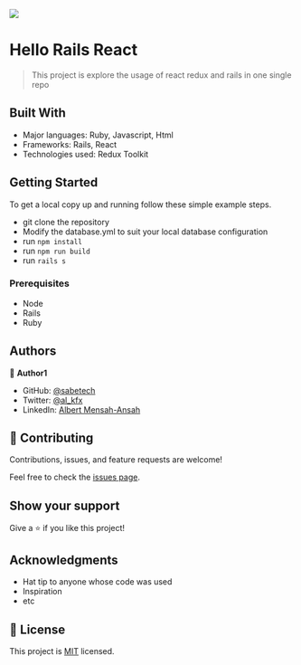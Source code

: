 ![](https://img.shields.io/badge/Microverse-blueviolet)

# Hello Rails React

> This project is explore the usage of react redux and rails in one single repo


## Built With

- Major languages: Ruby, Javascript, Html
- Frameworks: Rails, React
- Technologies used: Redux Toolkit


## Getting Started


To get a local copy up and running follow these simple example steps.
- git clone the repository
- Modify the database.yml to suit your local database configuration
- run ```npm install```
- run ```npm run build```
- run ```rails s```
### Prerequisites
- Node
- Rails
- Ruby

## Authors

👤 **Author1**

- GitHub: [@sabetech](https://github.com/sabetech)
- Twitter: [@al_kfx](https://twitter.com/twitterhandle)
- LinkedIn: [Albert Mensah-Ansah](https://linkedin.com/in/albert-mensah-ansah)

## 🤝 Contributing

Contributions, issues, and feature requests are welcome!

Feel free to check the [issues page](../../issues/).

## Show your support

Give a ⭐️ if you like this project!

## Acknowledgments

- Hat tip to anyone whose code was used
- Inspiration
- etc

## 📝 License

This project is [MIT](./LICENSE) licensed.
